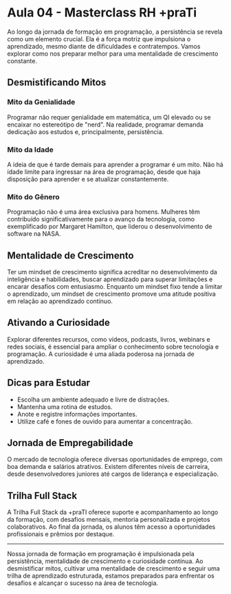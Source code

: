 # Aula 04 - Masterclass RH +praTi

Ao longo da jornada de formação em programação, a persistência se revela como um elemento crucial. Ela é a força motriz que impulsiona o aprendizado, mesmo diante de dificuldades e contratempos. Vamos explorar como nos preparar melhor para uma mentalidade de crescimento constante.

## Desmistificando Mitos

### Mito da Genialidade
Programar não requer genialidade em matemática, um QI elevado ou se encaixar no estereótipo de "nerd". Na realidade, programar demanda dedicação aos estudos e, principalmente, persistência.

### Mito da Idade
A ideia de que é tarde demais para aprender a programar é um mito. Não há idade limite para ingressar na área de programação, desde que haja disposição para aprender e se atualizar constantemente.

### Mito do Gênero
Programação não é uma área exclusiva para homens. Mulheres têm contribuído significativamente para o avanço da tecnologia, como exemplificado por Margaret Hamilton, que liderou o desenvolvimento de software na NASA.

## Mentalidade de Crescimento

Ter um mindset de crescimento significa acreditar no desenvolvimento da inteligência e habilidades, buscar aprendizado para superar limitações e encarar desafios com entusiasmo. Enquanto um mindset fixo tende a limitar o aprendizado, um mindset de crescimento promove uma atitude positiva em relação ao aprendizado contínuo.

## Ativando a Curiosidade

Explorar diferentes recursos, como vídeos, podcasts, livros, webinars e redes sociais, é essencial para ampliar o conhecimento sobre tecnologia e programação. A curiosidade é uma aliada poderosa na jornada de aprendizado.

## Dicas para Estudar

- Escolha um ambiente adequado e livre de distrações.
- Mantenha uma rotina de estudos.
- Anote e registre informações importantes.
- Utilize café e fones de ouvido para aumentar a concentração.

## Jornada de Empregabilidade

O mercado de tecnologia oferece diversas oportunidades de emprego, com boa demanda e salários atrativos. Existem diferentes níveis de carreira, desde desenvolvedores juniores até cargos de liderança e especialização.

## Trilha Full Stack

A Trilha Full Stack da +praTI oferece suporte e acompanhamento ao longo da formação, com desafios mensais, mentoria personalizada e projetos colaborativos. Ao final da jornada, os alunos têm acesso a oportunidades profissionais e prêmios por destaque.

---

Nossa jornada de formação em programação é impulsionada pela persistência, mentalidade de crescimento e curiosidade contínua. Ao desmistificar mitos, cultivar uma mentalidade de crescimento e seguir uma trilha de aprendizado estruturada, estamos preparados para enfrentar os desafios e alcançar o sucesso na área de tecnologia.
